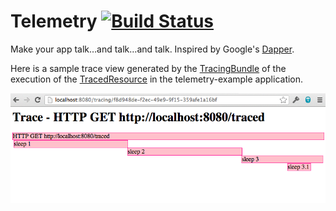 Telemetry [![Build Status](https://travis-ci.org/ryankennedy/telemetry.png)](https://travis-ci.org/ryankennedy/telemetry)
=========

Make your app talk…and talk…and talk. Inspired by Google's [Dapper](http://research.google.com/pubs/pub36356.html).

Here is a sample trace view generated by the
[TracingBundle](telemetry-dropwizard/src/main/java/com/hypnoticocelot/telemetry/dropwizard/TracingBundle.java) of the
execution of the [TracedResource](telemetry-example/src/main/java/com/hypnoticocelot/telemetry/example/resources/TracedResource.java) in the telemetry-example application.

![Sample Span](/telemetry-example/screenshot.png "Sample Span View")
